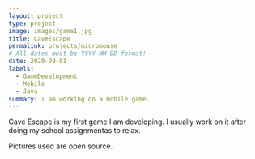 ```yaml
---
layout: project
type: project
image: images/game1.jpg
title: CaveEscape
permalink: projects/micromouse
# All dates must be YYYY-MM-DD format!
date: 2020-09-01
labels:
  - GameDevelopment
  - Mobile
  - Java
summary: I am working on a mobile game.
---
```


Cave Escape is my first game I am developing. I usually work on it after doing my school assignmentas to relax.

Pictures used are open source.

